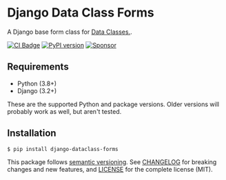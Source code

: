 # Django Data Class Forms

A Django base form class for [Data Classes.](https://docs.python.org/3/library/dataclasses.html).

[![CI Badge](https://github.com/snopoke/django-dataclass-forms/workflows/CI/badge.svg)](https://github.com/snopoke/django-dataclass-forms/actions?query=workflow%3ACI)
[![PyPI version](https://badge.fury.io/py/django-dataclass-forms.svg)](https://badge.fury.io/py/django-dataclass-forms)
[![Sponsor](https://img.shields.io/static/v1?label=Sponsor&message=%E2%9D%A4&logo=GitHub&color=success)](https://github.com/sponsors/snopoke)

## Requirements

* Python (3.8+)
* Django (3.2+)

These are the supported Python and package versions. Older versions will probably work as well, but aren't tested.

## Installation

    $ pip install django-dataclass-forms

This package follows [semantic versioning][1]. See [CHANGELOG][2] for breaking changes and new features, and [LICENSE][3] for
the complete license (MIT).

[1]: https://semver.org/
[2]: https://github.com/snopoke/django-dataclass-forms/blob/master/CHANGELOG.rst
[3]: https://github.com/snopoke/django-dataclass-forms/blob/master/LICENSE
